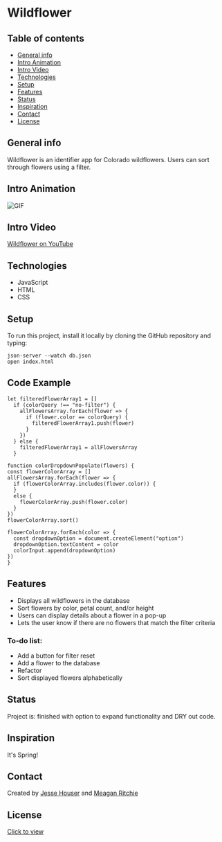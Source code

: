 # Wildflower

## Table of contents
* [General info](#general-info)
* [Intro Animation](#intro-animation)
* [Intro Video](#intro-video)
* [Technologies](#technologies)
* [Setup](#setup)
* [Features](#features)
* [Status](#status)
* [Inspiration](#inspiration)
* [Contact](#contact)
* [License](#license)

## General info
Wildflower is an identifier app for Colorado wildflowers. Users can sort through flowers using a filter. 

## Intro Animation
![GIF](wildflower.gif)

## Intro Video
[Wildflower on YouTube](https://youtu.be/0ivMO83wqtE)

## Technologies
* JavaScript
* HTML
* CSS

## Setup
To run this project, install it locally by cloning the GitHub repository and typing: 
``` 
json-server --watch db.json
open index.html
```
## Code Example
```
let filteredFlowerArray1 = []
  if (colorQuery !== "no-filter") {
    allFlowersArray.forEach(flower => { 
      if (flower.color == colorQuery) { 
        filteredFlowerArray1.push(flower)
      }
    })
  } else {
    filteredFlowerArray1 = allFlowersArray
  }
  ```

  ```
  function colorDropdownPopulate(flowers) {
  const flowerColorArray = []
  allFlowersArray.forEach(flower => { 
    if (flowerColorArray.includes(flower.color)) {
    }
    else {
      flowerColorArray.push(flower.color)
    }
  })
  flowerColorArray.sort()

  flowerColorArray.forEach(color => {
    const dropdownOption = document.createElement("option")
    dropdownOption.textContent = color 
    colorInput.append(dropdownOption)
  })
}
```

## Features
* Displays all wildflowers in the database
* Sort flowers by color, petal count, and/or height
* Users can display details about a flower in a pop-up 
* Lets the user know if there are no flowers that match the filter criteria

### To-do list:
* Add a button for filter reset
* Add a flower to the database
* Refactor
* Sort displayed flowers alphabetically

## Status
Project is: finished with option to expand functionality and DRY out code.

## Inspiration
It's Spring!

## Contact
Created by [Jesse Houser](https://www.linkedin.com/in/jesseahouser/) and [Meagan Ritchie](https://www.linkedin.com/in/meagan-ritchie-164921204/)

## License 
[Click to view](https://www.gnu.org/licenses/gpl-3.0.en.html)